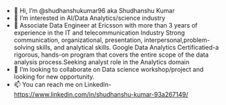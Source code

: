 - 👋 Hi, I’m @shudhanshukumar96 aka Shudhanshu Kumar
- 👀 I’m interested in AI/Data Analytics/science industry
- 🌱 Associate Data Engineer at Ericsson with more than 3 years of experience in the IT and telecommunication Industry
  Strong communication, organizational, presentation, interpersonal,problem-solving skills, and analytical skills.
  Google Data Analytics Certificatied-a rigorous, hands-on program that covers the entire scope of the data analysis process.Seeking analyst role in the Analytics domain
- 💞️ I’m looking to collaborate on Data science workshop/project and looking for new opportunity.
- 📫 You can reach me on LinkedIn- https://www.linkedin.com/in/shudhanshu-kumar-93a267149/

<!---
shudhanshukumar96/shudhanshukumar96 is a ✨ special ✨ repository because its `README.md` (this file) appears on your GitHub profile.
You can click the Preview link to take a look at your changes.
--->
